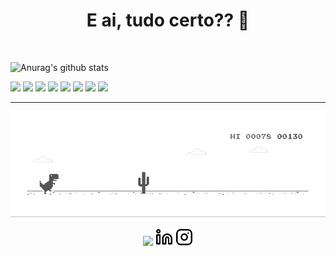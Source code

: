 <h1 align='center'>E ai, tudo certo?? 👋</h1>
<br>

![Anurag's github stats](https://github-readme-stats.vercel.app/api?username=AndersonGuimaraesx&show_icons=true&theme=graywhite&count_private=true)

<p align="left">
  <!-- prompt   -->
  <img src="https://media2.giphy.com/media/lr1QZ7prMwwkqSSVLa/giphy.gif?cid=ecf05e47435079adac9a9aa8a15700bc9f4b8a1f8618b59b&rid=giphy.gif" width="50">
  <!-- vscode -->
  <img src="https://media2.giphy.com/media/IdyAQJVN2kVPNUrojM/giphy.gif?cid=ecf05e4774f8b1f80c6896cb218bda8914882688cd8e9ebc&rid=giphy.gif" width="45">
   <!-- js -->
  <img src="https://media1.giphy.com/media/ln7z2eWriiQAllfVcn/giphy.gif" width="45">
  <!-- node -->
  <img src="https://media3.giphy.com/media/kdFc8fubgS31b8DsVu/giphy.gif?cid=ecf05e479b49157965242915a5e3d7b3a02ad5ea7688138a&rid=giphy.gif" width="45">
  <!-- angular -->
  <img src="https://media1.giphy.com/media/XEDIHHp3i8bVoEdxd7/giphy.gif" width="45">
  <!-- react -->
  <img src="https://media2.giphy.com/media/eNAsjO55tPbgaor7ma/giphy.gif?cid=ecf05e4734c838d077cc15884d49f423af7103f0d2fe8b59&rid=giphy.gif" width="45">
  <!-- github -->
  <img src="https://media2.giphy.com/media/KzJkzjggfGN5Py6nkT/giphy.gif?cid=ecf05e47e072e3e0aca14d8a293fc35b20d44a3e7143cae0&rid=giphy.gif" width="45">
  <!-- git -->
  <img src="https://media0.giphy.com/media/kH1DBkPNyZPOk0BxrM/giphy.gif?cid=ecf05e477a44049e28a30710d2dd33d527d329918f30c6a2&rid=giphy.gif" width="50">
</p>

---

![image](https://github.com/AndersonGuimaraesx/AndersonGuimaraesx/blob/master/dino.gif)

<p align='center'>
  <a target="_blank"><img height="28" src="https://visitor-badge.laobi.icu/badge?page_id=AndersonGuimaraesx.AndersonGuimaraesx"></i></a>
  <a href="https://www.linkedin.com/in/andersonguimaraess/" target="_blank" title="LinkedIn"><img height="28" src="https://raw.githubusercontent.com/feathericons/feather/master/icons/linkedin.svg"></a>
  <a href="https://www.instagram.com/andersonguimaraess_/" target="_blank" title="Instagram"><img height="28" src="https://raw.githubusercontent.com/feathericons/feather/master/icons/instagram.svg"></i></a>
</p>

<!-- <p align="right">
  <a><img src="https://visitor-badge.laobi.icu/badge?page_id=AndersonGuimaraesx.AndersonGuimaraesx" /></a>
</p> -->


